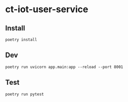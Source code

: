 # ct-iot-user-service

## Install
```
poetry install
```

## Dev
```
poetry run uvicorn app.main:app --reload --port 8001
```

## Test
```
poetry run pytest
```
